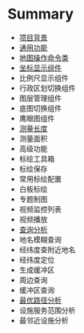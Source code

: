 # Summary

* [项目背景](README.md)
* [通用功能](chapter1.md)
* [地图操作命令类](di-tu-cao-zuo-ming-ling-lei.md)
* [坐标显示组件](zuo-biao-xian-shi-zu-jian.md)
* 比例尺显示组件
* 行政区划切换组件
* 图层管理组件
* 底图切换组件
* 鹰眼图组件
* [测量长度](ce-liang-gong-neng.md)
* 测量面积
* 高级功能
* 标绘工具箱
* 标绘保存
* 常用标绘配置
* 白板标绘
* 专题制图
* 视频监控列表
* 视频播放
* [查询分析](cha-xun-fen-xi.md)
* 地名模糊查询
* 经纬度查附近地名
* 经纬度定位
* 生成缓冲区
* 周边查询
* 缓冲区查询
* [最优路径分析](zui-you-lu-jing-fen-xi.md)
* 设施服务范围分析
* 最邻近设施分析

